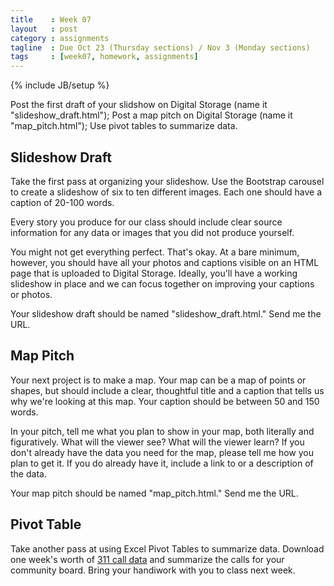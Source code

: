 ```yaml
---
title    : Week 07
layout   : post
category : assignments
tagline  : Due Oct 23 (Thursday sections) / Nov 3 (Monday sections)
tags     : [week07, homework, assignments]
---
```

{% include JB/setup %}

Post the first draft of your slidshow on Digital Storage (name it "slideshow_draft.html"); Post a map pitch on Digital Storage (name it "map_pitch.html"); Use pivot tables to summarize data. 

## Slideshow Draft

Take the first pass at organizing your slideshow. Use the Bootstrap carousel to create a slideshow of six to ten different images. Each one should have a caption of 20-100 words.  

Every story you produce for our class should include clear source information for any data or images that you did not produce yourself. 

You might not get everything perfect. That's okay. At a bare minimum, however, you should have all your photos and captions visible on an HTML page that is uploaded to Digital Storage. Ideally, you'll have a working slideshow in place and we can focus together on improving your captions or photos.

Your slideshow draft should be named "slideshow_draft.html." Send me the URL.

## Map Pitch

Your next project is to make a map. Your map can be a map of points or shapes, but should include a clear, thoughtful title and a caption that tells us why we're looking at this map. Your caption should be between 50 and 150 words. 

In your pitch, tell me what you plan to show in your map, both literally and figuratively. What will the viewer see? What will the viewer learn? If you don't already have the data you need for the map, please tell me how you plan to get it. If you do already have it, include a link to or a description of the data. 

Your map pitch should be named "map_pitch.html." Send me the URL.

## Pivot Table

Take another pass at using Excel Pivot Tables to summarize data. Download one week's worth of [311 call data](https://nycopendata.socrata.com/Social-Services/311-Service-Requests-from-2010-to-Present/erm2-nwe9?) and summarize the calls for your community board. Bring your handiwork with you to class next week. 